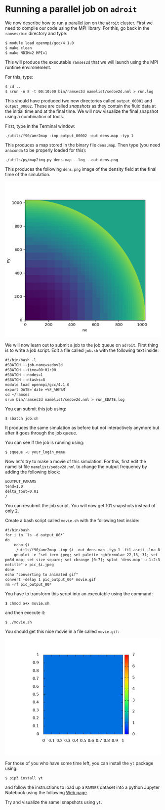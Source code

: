 # Running a parallel job on `adroit`

We now describe how to run a parallel jon on the `adroit` cluster. First we need to compile our code using the MPI library. For this, go back in the `ramses/bin` directory and type:
```
$ module load openmpi/gcc/4.1.0
$ make clean
$ make NDIM=2 MPI=1
```
This will produce the executable `ramses2d` that we will launch using the MPI runtime environement.

For this, type:
```
$ cd ..
$ srun -n 8 -t 00:10:00 bin/ramses2d namelist/sedov2d.nml > run.log
```
This should have produced two new directories called `output_00001` and `output_00002`. These are called _snapshots_ as they contain the fluid data at the initial time and at the final time. We will now visualize the final snapshot using a combination of tools.

First, type in the Terminal window:
```
./utils/f90/amr2map -inp output_00002 -out dens.map -typ 1
```
This produces a map stored in the binary file `dens.map`. Then type (you need `anaconda` to be properly loaded for this):
```
./utils/py/map2img.py dens.map --log --out dens.png
```
This produces the following `dens.png` image of the density field at the final time of the simulation.

![density](dens.png)

We will now learn out to submit a job to the job queue on `adroit`. First thing is to write a job script. Edit a file called `job.sh` with the following text inside:
```
#!/bin/bash -l
#SBATCH --job-name=sedov2d
#SBATCH --time=00:01:00
#SBATCH --nodes=1
#SBATCH --ntasks=8
module load openmpi/gcc/4.1.0
export DATE=`date +%F_%Hh%M`
cd ~/ramses
srun bin/ramses2d namelist/sedov2d.nml > run_$DATE.log
```
You can submit this job using:
```
$ sbatch job.sh
```
It produces the same simulation as before but not interactively anymore but after it goes through the job queue.

You can see
if the job is running using:
```
$ squeue -u your_login_name
```
Now let's try to make a movie of this simulation. For this, first edit the namelist file `namelist/sedov2d.nml` to change the output frequency by adding the following block:
```
&OUTPUT_PARAMS
tend=1.0
delta_tout=0.01
/
```
You can resubmit the job script. You will now get 101 snapshots instead of only 2.

Create a bash script called `movie.sh` with the following text inside:
```
#!/bin/bash
for i in `ls -d output_00*`
do
    echo $i
    ./utils/f90/amr2map -inp $i -out dens.map -typ 1 -fil ascii -lma 8
    gnuplot -e "set term jpeg; set palette rgbformulae 22,13,-31; set pm3d map; set size square; set cbrange [0:7]; splot 'dens.map' u 1:2:3 notitle" > pic_$i.jpeg
done
echo "converting to animated gif"
convert -delay 1 pic_output_00* movie.gif
rm -rf pic_output_00*
```
You have to transform this script into an executable using the command:
```
$ chmod a+x movie.sh
```
and then execute it:
```
$ ./movie.sh
```
You should get this nice movie in a file called `movie.gif`:

![movie dens](movie.gif)

For those of you who have some time left, you can install the `yt` package using:
```
$ pip3 install yt
```
and follow the instructions to load up a `RAMSES` dataset into a python Jupyter Notebook using the following [Web page](https://ht-project.org). 

Try and visualize the samel snapshots using `yt`. 